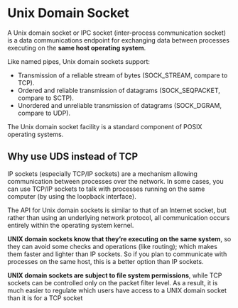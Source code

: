 # Unix Domain Socket

A Unix domain socket or IPC socket (inter-process communication socket) is a data communications endpoint for exchanging data between processes executing on the **same host operating system**.

Like named pipes, Unix domain sockets support:

- Transmission of a reliable stream of bytes (SOCK_STREAM, compare to TCP).
- Ordered and reliable transmission of datagrams (SOCK_SEQPACKET, compare to SCTP).
- Unordered and unreliable transmission of datagrams (SOCK_DGRAM, compare to UDP). 
  
The Unix domain socket facility is a standard component of POSIX operating systems.

## Why use UDS instead of TCP

IP sockets (especially TCP/IP sockets) are a mechanism allowing communication between processes over the network. In some cases, you can use TCP/IP sockets to talk with processes running on the same computer (by using the loopback interface).

The API for Unix domain sockets is similar to that of an Internet socket, but rather than using an underlying network protocol, all communication occurs entirely within the operating system kernel.

**UNIX domain sockets know that they’re executing on the same system**, so they can avoid some checks and operations (like routing); which makes them faster and lighter than IP sockets. So if you plan to communicate with processes on the same host, this is a better option than IP sockets.

**UNIX domain sockets are subject to file system permissions**, while TCP sockets can be controlled only on the packet filter level. As a result, it is much easier to regulate which users have access to a UNIX domain socket than it is for a TCP socket
